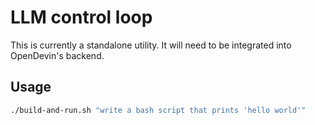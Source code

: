 # LLM control loop
This is currently a standalone utility. It will need to be integrated into OpenDevin's backend.

## Usage
```bash
./build-and-run.sh "write a bash script that prints 'hello world'"
```
